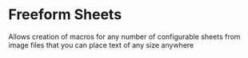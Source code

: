 # Freeform Sheets
Allows creation of macros for any number of configurable sheets from image files that you can place text of any size anywhere
